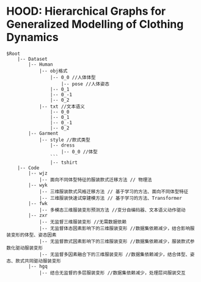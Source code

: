 
# HOOD: Hierarchical Graphs for Generalized Modelling of Clothing Dynamics

```
$Root
    |-- Dataset
        |-- Human
            |-- obj格式
                |-- 0_0 //人体体型
                    |-- pose //人体姿态
                |-- 0_1
                |-- 0_-1
                |-- 0_2
            |-- txt //文本语义
                |-- 0_0 
                |-- 0_1
                |-- 0_-1
                |-- 0_2
        |-- Garment
            |-- style //款式类型
                |-- dress
                    |-- 0_0 //体型
                ```
                |-- tshirt
    |-- Code
        |-- wjz
            |-- 面向不同体型特征的服装款式迁移方法 // 物理法
        |-- wyk
            |-- 三维服装款式风格迁移方法 // 基于学习的方法、面向不同体型特征
            |-- 三维服装快速试穿建模方法 // 基于学习的方法、Transformer
        |-- fwk
            |-- 多模态三维服装变形预测方法 //变分自编码器、文本语义动作驱动
        |-- zxr
            |-- 无监督三维服装变形 //无需数据依赖
            |-- 无监督体态因素影响下的三维服装变形 //数据集依赖减少，结合影响服装变形的体型、姿态因素
            |-- 无监督款式因素影响下的三维服装变形 //数据集依赖减少，服装款式参数化驱动服装变形
            |-- 无监督多因素融合下的三维服装变形 //数据集依赖减少，结合体型、姿态、款式共同驱动服装变形
        |-- hgq
            |-- 结合无监督的多层服装变形 //数据集依赖减少，处理层间服装交互
            
```

